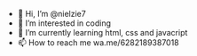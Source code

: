 - 👋 Hi, I’m @nielzie7
- 👀 I’m interested in coding
- 🌱 I’m currently learning html, css and javacript
- 📫 How to reach me wa.me/6282189387018

<!---
nielzie7/nielzie7 is a ✨ special ✨ repository because its `README.md` (this file) appears on your GitHub profile.
You can click the Preview link to take a look at your changes.
--->
